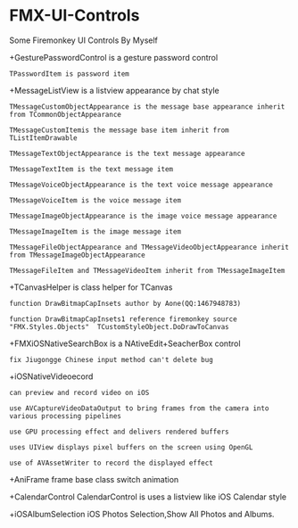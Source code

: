 # FMX-UI-Controls
Some Firemonkey UI Controls By Myself

+GesturePasswordControl is a gesture password control
    
    TPasswordItem is password item

+MessageListView is a listview appearance by chat style
    
    TMessageCustomObjectAppearance is the message base appearance inherit from TCommonObjectAppearance
    
    TMessageCustomItemis the message base item inherit from TListItemDrawable
    
    TMessageTextObjectAppearance is the text message appearance 
    
    TMessageTextItem is the text message item 
    
    TMessageVoiceObjectAppearance is the text voice message appearance 
    
    TMessageVoiceItem is the voice message item 
    
    TMessageImageObjectAppearance is the image voice message appearance 
    
    TMessageImageItem is the image message item 
    
    TMessageFileObjectAppearance and TMessageVideoObjectAppearance inherit from TMessageImageObjectAppearance
    
    TMessageFileItem and TMessageVideoItem inherit from TMessageImageItem

+TCanvasHelper is class helper for TCanvas
    
    function DrawBitmapCapInsets author by Aone(QQ:1467948783)
    
    function DrawBitmapCapInsets1 reference firemonkey source "FMX.Styles.Objects"  TCustomStyleObject.DoDrawToCanvas
    
 +FMXiOSNativeSearchBox is a NAtiveEdit+SeacherBox control
    
    fix Jiugongge Chinese input method can't delete bug
    
 +iOSNativeVideoecord 
    
    can preview and record video on iOS
    
    use AVCaptureVideoDataOutput to bring frames from the camera into various processing pipelines
    
    use GPU processing effect and delivers rendered buffers
    
    uses UIView displays pixel buffers on the screen using OpenGL
    
    use of AVAssetWriter to record the displayed effect
    
 +AniFrame
    frame base class switch animation
 
+CalendarControl
    CalendarControl is uses a listview like iOS Calendar style

+iOSAlbumSelection
    iOS Photos Selection,Show All Photos and Albums.
